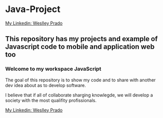 # Java-Project

[My Linkedin: Weslley Prado](https://www.linkedin.com/in/weslleyprado/)

## This repository has my projects and example of Javascript code to mobile and application web too

### Welcome to my workspace JavaScript

The goal of this repository is to show my code and to share with another dev idea about as to develop software.

I believe that if all of collaborate sharging knowlegde, we will develop a society with the most qualifity profissionals.


 
[My Linkedin: Weslley Prado](https://www.linkedin.com/in/weslleyprado/)